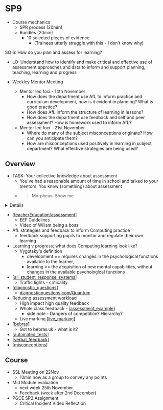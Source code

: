 SP9
===

* Course mechanics
    * SPR process (20min)
    * Bundles (20min)
        * 10 selected pieces of evidence 
            * (Trainees utterly struggle with this - I don't know why)



SQ 6: How do you plan and assess for learning?
* LO: Understand how to identify and make critical and effective use of assessment approaches and data to inform and support planning, teaching, learning and progress

* Weekley Mentor Meeting
    * Mentor led foci - 14th November
        * How does the department use AfL to inform practice and curriculum development, how is it evident in planning?  What is good practice?
        * How does AfL inform the structure of learning in lessons?
        * How does the department use feedback and self and peer assessment? How is homework used to inform AfL?
    * Mentor led foci - 21st November
        * Where do many of the subject misconceptions originate? How can you anticipate them?
        * How are misconceptions used positively in learning in subject department? What effective strategies are being used?

Overview
--------

* TASK: Your collective knowledge about assessment
    * You've had a reasonable amount of time in school and talked to your mentors. You know (something) about assessment
    * > Morpheus: Show me

<details>

* Goal: To make yourself obsolete
    * Students should 
        * know the goals
        * know the components of how to get there
        * judge their own progress (and progress of others) accurately
    * Your role is to engineer/design/control the environment for maximum progress
        * Not to lecture - not be sole/dependent the source of information - not to mark everything, all the time, on your own
</details>

* [[teacherEducation/assessment]]
    * EEF Guidelines
    * Video of Wiliam being a boss
* AfL strategies and feedback to inform Computing practice
    * feedback supporting pupils to monitor and regulate their own learning
* Learning v progress; what does Computing learning look like?
    * Vygotsky's definition
        * development == requires changes in the psychological functions available to the learner, 
        * learning == the acquisition of new mental capabilities, without changes in the available psychological functions
* [[all_student_response_systems]]
    * Traffic lights - criticality
* [[diagnostic_questions]]
    * [diagnosticquestions.com/Quantum](https://diagnosticquestions.com/Quantum)
* Reducing assessment workload
    * High impact high quality feedback
    * Whole class feedback - [[assessment_example]]
        * side note - Dangers of competition? Hierarchy?
    * Live marking [[live_marking]]
* [[bebras]]
    * Got to bebras.uk - what is it?
* [[automated_tests]]
* [[verbal_feedback]]
* [[misconceptions]]


Course
------
* SSL Meeting on 22Nov
    * 10min now as a group to convey any points
* Mid Module evaluation 
    * next week 25th November
    * Feedback (week after 2nd December)
* PGCE SP2 Assignment
    * Critical Incident Video Reflection




[//begin]: # "Autogenerated link references for markdown compatibility"
[teacherEducation/assessment]: assessment.md "Formative Assessment"
[all_student_response_systems]: all_student_response_systems.md "all_student_response_systems"
[diagnostic_questions]: diagnostic_questions.md "diagnostic_questions"
[assessment_example]: assessment_example.md "assessment_example"
[live_marking]: live_marking.md "Live Marking"
[bebras]: bebras.md "bebras"
[automated_tests]: automated_tests.md "automated_tests"
[verbal_feedback]: verbal_feedback.md "verbal_feedback"
[misconceptions]: misconceptions.md "Misconceptions"
[//end]: # "Autogenerated link references"